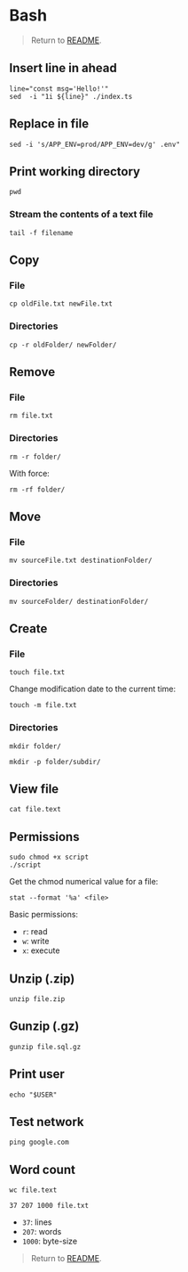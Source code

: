 # Bash

> Return to [README](README.md).

## Insert line in ahead

```shell
line="const msg='Hello!'"
sed  -i "1i ${line}" ./index.ts
```

## Replace in file

```shell
sed -i 's/APP_ENV=prod/APP_ENV=dev/g' .env"
```

## Print working directory

```shell
pwd
```

### Stream the contents of a text file

```shell
tail -f filename
```

## Copy

### File

```shell
cp oldFile.txt newFile.txt
```

### Directories

```shell
cp -r oldFolder/ newFolder/
```

## Remove

### File

```shell
rm file.txt
```

### Directories

```shell
rm -r folder/
```

With force:

```shell
rm -rf folder/
```

## Move

### File

```shell
mv sourceFile.txt destinationFolder/
```

### Directories

```shell
mv sourceFolder/ destinationFolder/
```

## Create

### File

```shell
touch file.txt
```

Change modification date to the current time:

```shell
touch -m file.txt
```

### Directories

```shell
mkdir folder/
```

```shell
mkdir -p folder/subdir/
```

## View file

```shell
cat file.text
```

## Permissions

```shell
sudo chmod +x script
./script
```

Get the chmod numerical value for a file:

```shell
stat --format '%a' <file>
```

Basic permissions:

- `r`: read
- `w`: write
- `x`: execute

## Unzip (.zip)

```shell
unzip file.zip
```

## Gunzip (.gz)

```shell
gunzip file.sql.gz
```

## Print user

```shell
echo "$USER"
```

## Test network

```shell
ping google.com
```

## Word count

```shell
wc file.text
```

```
37 207 1000 file.txt
```

- `37`: lines
- `207`: words
- `1000`: byte-size

> Return to [README](README.md).
